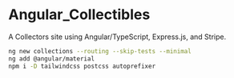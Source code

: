 # Angular_Collectibles
A Collectors site using Angular/TypeScript, Express.js, and Stripe.


```bash
ng new collections --routing --skip-tests --minimal
ng add @angular/material
npm i -D tailwindcss postcss autoprefixer
```
